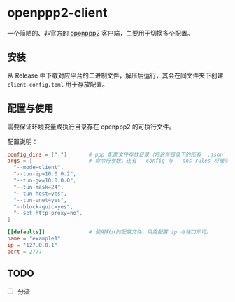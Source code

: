 # openppp2-client

一个简陋的、非官方的 [openppp2](https://github.com/liulilittle/openppp2) 客户端，主要用于切换多个配置。

## 安装

从 Release 中下载对应平台的二进制文件，解压后运行，其会在同文件夹下创建 `client-config.toml` 用于存放配置。

## 配置与使用

需要保证环境变量或执行目录存在 openppp2 的可执行文件。

配置说明：

```toml
config_dirs = ["."]       # ppp 配置文件存放目录（将这些目录下的所有 `.json` 文件视为配置）
args = [                  # 命令行参数，还有 --config 与 --dns-rules 将被添加，此处未写出。
  "--mode=client",
  "--tun-ip=10.0.0.2",
  "--tun-gw=10.0.0.0",
  "--tun-mask=24",
  "--tun-host=yes",
  "--tun-vnet=yes",
  "--block-quic=yes",
  "--set-http-proxy=no",
]

[[defaults]]              # 使用默认的配置文件，只需配置 ip 与端口即可。
name = "example1"
ip = "127.0.0.1"
port = 2777
```

## TODO

- [ ] 分流
